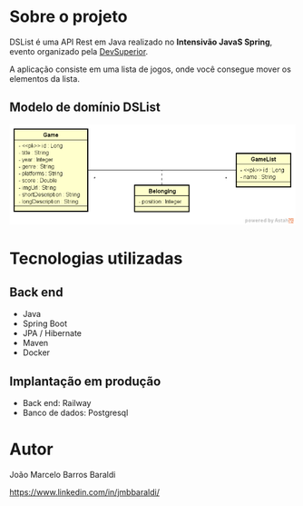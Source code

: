 # Sobre o projeto

DSList é uma API Rest em Java realizado no **Intensivão JavaS Spring**, evento organizado pela [DevSuperior](https://devsuperior.com "Site da DevSuperior").

A aplicação consiste em uma lista de jogos, onde você consegue mover os elementos da lista.

## Modelo de domínio DSList

![Modelo de domínio DSList](https://raw.githubusercontent.com/devsuperior/java-spring-dslist/main/resources/dslist-model.png)

# Tecnologias utilizadas
## Back end
- Java
- Spring Boot
- JPA / Hibernate
- Maven
- Docker
## Implantação em produção
- Back end: Railway
- Banco de dados: Postgresql

# Autor

João Marcelo Barros Baraldi

https://www.linkedin.com/in/jmbbaraldi/
